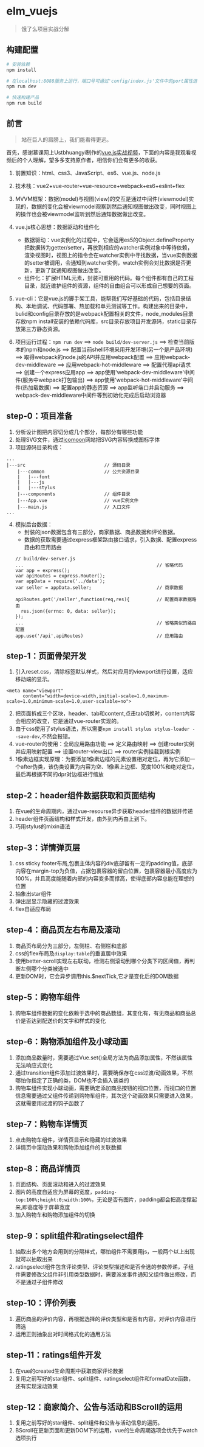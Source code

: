 # elm_vuejs

> 饿了么项目实战分解

## 构建配置

``` bash
# 安装依赖
npm install

# 在localhost:8088服务上运行，端口号可通过'config/index.js'文件中的port属性进行设置
npm run dev

# 快速构建产品
npm run build

```

## 前言
> 站在巨人的肩膀上，我们能看得更远。

首先，感谢慕课网上Ustbhuangyi制作的[vue.js实战视频](http://coding.imooc.com/class/74.html)，下面的内容是我观看视频后的个人理解，望多多支持原作者，相信你们会有更多的收获。

1. 前置知识：html、css3、JavaScript、es6、vue.js、node.js

2. 技术栈：vue2+vue-router+vue-resource+webpack+es6+eslint+flex

3. MVVM框架：数据(model)与视图(view)的交互是通过中间件(viewmodel)实现的，数据的变化会被viewmodel观察到然后通知视图做出改变，同时视图上的操作也会被viewmodel监听到然后通知数据做出改变。

4. vue.js核心思想：数据驱动和组件化
 	-  数据驱动：vue实例化的过程中，它会运用es5的Object.defineProperty把数据转为getter/setter，再放到相应的watcher实例对象中等待依赖，渲染视图时，视图上的指令会在watcher实例中寻找数据，当vue实例数据的setter被调用，会通知到watcher实例，watch实例会对比数据是否更新，更新了就通知视图做出改变。
 	-  组件化：扩展HTML元素，封装可重用的代码。每个组件都有自己的工程目录，就近维护组件的资源，组件的自由组合可以形成自己想要的页面。

5. vue-cli：它是vue.js的脚手架工具，能帮我们写好基础的代码，包括目录结构、本地调试、代码部署、热加载和单元测试等工作。构建出来的目录中，bulid和config目录存放的是webpack配置相关的文件，node_modules目录存放npm install安装的依赖代码库，src目录存放项目开发源码，static目录存放第三方静态资源。

6. 项目运行过程：`npm run dev` ==> `node build/dev-server.js` ==> 检查当前版本的npm和node.js ==> 配置当前shell环境采用开发环境(另一个是产品环境) ==> 取得webpack的node.js的API并应用webpack配置 ==> 应用webpack-dev-middleware ==> 应用webpack-hot-middleware ==> 配置代理api请求 ==> 创建一个express应用app ==> app使用'webpack-dev-middleware'中间件(服务中webpack打包输出) ==> app使用'webpack-hot-middleware'中间件(热加载数据) ==> 配置app的静态资源 ==> app监听端口并启动服务 ==> webpack-dev-middleware中间件等到初始化完成后启动浏览器


## step-0：项目准备
1. 分析设计图把内容切分成几个部分，每部分有哪些功能
2. 处理SVG文件，通过[icomoon](https://icomoon.io/)网站把SVG内容转换成图标字体
3. 项目源码目录构成：
```
...
|---src 							// 源码目录
	|---common						// 公共资源目录
	|	|---font 					
	|	|---js 						
	|	|---stylus					
	|---components					// 组件目录
	|---App.vue 					// vue实例文件
	|---main.js 					// 入口文件
...
```
4. 模拟后台数据：
	- 封装的json数据包含有三部分，商家数据、商品数据和评论数据。
	- 数据的获取需要通过express框架路由接口请求，引入数据、配置express路由和应用路由
	``` 
	// build/dev-server.js
	...													// 省略代码
	var app = express();
	var apiRoutes = express.Router();					
	var appData = require('../data');
	var seller = appData.seller;						// 商家数据
				
	apiRoutes.get('/seller',function(req,res){			// 配置商家数据路由
	  res.json({errno: 0, data: seller});
	});
	...													// 省略类似的路由配置
	app.use('/api',apiRoutes)							// 应用路由
	```


## step-1：页面骨架开发
1. 引入reset.css，清除标签默认样式，然后对应用的viewport进行设置，适应移动端的显示。
```
<meta name="viewport" 
	  content="width=device-width,initial-scale=1.0,maximum-scale=1.0,minimum-scale=1.0,user-scalable=no">
```
2. 把页面拆成三个区块，header、tab和content,点击tab切换时，content内容会相应的改变，它是通过vue-router实现的。
3. 由于css使用了stylus语法，所以需要`npm install stylus stylus-loader --save-dev`,不然会报错。
4. vue-router的使用：全局应用路由功能 ==> 定义路由映射 ==> 创建router实例并应用映射配置 ==> 设置router-view出口 ==> router实例挂载到根实例
5. 1像素边框实现原理：为要添加1像素边框的元素设置相对定位，再为它添加一个after伪类，该伪类设置为内容为空、1像素上边框、宽度100%和绝对定位，最后再根据不同的dpr对边框进行缩放


## step-2：header组件数据获取和页面结构
1. 在vue的生命周期内，通过vue-resourse异步获取header组件的数据并传递
2. header组件页面结构和样式开发，由外到内再由上到下。
3. 巧用stylus的mixin语法


## step-3：详情弹页层
1. css sticky footer布局,包裹主体内容的div底部留有一定的padding值，底部内容在margin-top为负值，占据包裹容器的留白位置，包裹容器最小高度应为100%，并且高度能随着内部的内容变多而撑高，使得底部内容总能在理想的位置
2. 抽象出star组件
3. 弹出层显示隐藏的过渡效果
4. flex自适应布局

## step-4：商品页左右布局及滚动
1. 商品页布局分为三部分，左侧栏、右侧栏和底部
2. css的flex布局及`display:table`的垂直居中效果
3. 使用better-scroll实现左右联动，检测右侧滚动到哪个分类下的区间值，再判断左侧哪个分类被选中
4. 更新DOM时，它会异步调用this.$nextTick,它才是变化后的DOM数据

## step-5：购物车组件
1. 购物车组件数据的变化依赖于选中的商品数组，其变化有，有无商品和商品总价是否达到配送价的文字和样式的变化

## step-6：购物添加组件及小球动画
1. 添加商品数量时，需要通过Vue.set()全局方法为商品添加属性，不然该属性无法响应式变化
2. 通过transition组件添加过渡效果时，需要确保存在css过渡/动画效果，不然哪怕你指定了正确的类，DOM也不会插入该类的
3. 购物车组件实现小球动画，需要确定添加商品按钮的视口位置，而视口的位置信息需要通过父组件传递到购物车组件，其次这个动画效果只需要进入效果，这就需要用过渡的钩子函数了


## step-7：购物车详情页
1. 点击购物车组件，详情页显示和隐藏的过渡效果
2. 详情页中滚动效果和购物添加组件的关联数据

## step-8：商品详情页
1. 页面结构、页面滚动和进入的过渡效果
2. 图片的高度自适应为屏幕的宽度，`padding-top:100%;height:0;width:100%`，无论是否有图片，padding都会把高度撑起来,即高度等于屏幕宽度
3. 加入购物车和购物添加组件的切换

## step-9：split组件和ratingselect组件
1. 抽取出多个地方会用到的分隔样式，哪怕组件不需要用js，一般两个以上出现就可以抽取出来
2. ratingselect组件包含评论类型、评论类型描述和是否全选的参数传递，子组件需要修改父组件非引用类型数据时，需要派发事件通知父组件做出修改，而不是通过子组件修改

## step-10：评价列表
1. 遍历商品的评价内容，再根据选择的评价类型和是否有内容，对评价内容进行筛选
2. 运用正则抽象出对时间格式化的通用方法

## step-11：ratings组件开发
1. 在vue的created生命周期中获取商家评论数据
2. 复用之前写好的star组件、split组件、ratingselect组件和formatDate函数，还有实现滚动效果

## step-12：商家简介、公告与活动和BScroll的运用
1. 复用之前写好的star组件、split组件和公告与活动信息的遍历。
2. BScroll在更新页面和更新DOM下的运用，vue的生命周期选项会优先于watch选项执行

